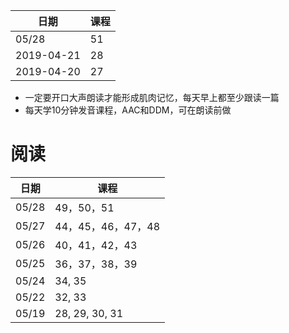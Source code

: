 日期|课程
--|--
05/28|51
2019-04-21|28
2019-04-20|27

- 一定要开口大声朗读才能形成肌肉记忆，每天早上都至少跟读一篇
- 每天学10分钟发音课程，AAC和DDM，可在朗读前做

# 阅读

日期|课程
--|--
05/28|49，50，51
05/27|44，45，46，47，48
05/26|40，41，42，43
05/25|36，37，38，39
05/24|34, 35
05/22|32, 33
05/19|28, 29, 30, 31


